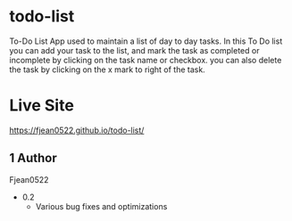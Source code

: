 # todo-list
To-Do List App used to maintain a list of day to day tasks. In this To Do list you can add your task to the list, and
mark the task as completed or incomplete by clicking on the task name or checkbox. you can also delete the task by clicking
on the x mark to right of the task.

# Live Site
https://fjean0522.github.io/todo-list/
## 1 Author
Fjean0522

* 0.2
    * Various bug fixes and optimizations
      
